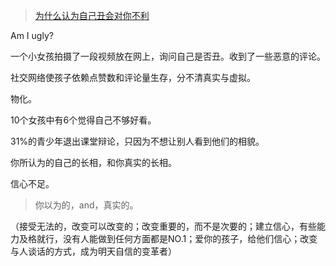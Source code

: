 >[为什么认为自己丑会对你不利](http://open.163.com/movie/2015/2/Q/G/MAH5J5OT0_MAH5UEGQG.html?recomend=2)

Am I ugly?

一个小女孩拍摄了一段视频放在网上，询问自己是否丑。收到了一些恶意的评论。

社交网络使孩子依赖点赞数和评论量生存，分不清真实与虚拟。

物化。

10个女孩中有6个觉得自己不够好看。

31%的青少年退出课堂辩论，只因为不想让别人看到他们的相貌。

你所认为的自己的长相，和你真实的长相。

信心不足。

> 你以为的，and，真实的。

（接受无法的，改变可以改变的；改变重要的，而不是次要的；建立信心，有些能力及格就行，没有人能做到任何方面都是NO.1；爱你的孩子，给他们信心；改变与人谈话的方式，成为明天自信的变革者）
